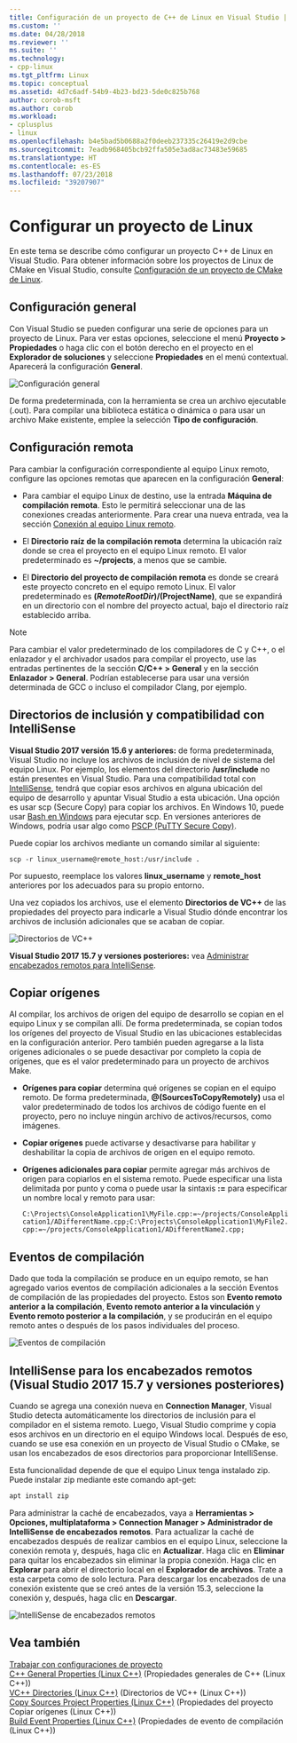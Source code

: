 ```yaml
---
title: Configuración de un proyecto de C++ de Linux en Visual Studio | Microsoft Docs
ms.custom: ''
ms.date: 04/28/2018
ms.reviewer: ''
ms.suite: ''
ms.technology:
- cpp-linux
ms.tgt_pltfrm: Linux
ms.topic: conceptual
ms.assetid: 4d7c6adf-54b9-4b23-bd23-5de0c825b768
author: corob-msft
ms.author: corob
ms.workload:
- cplusplus
- linux
ms.openlocfilehash: b4e5bad5b0688a2f0deeb237335c26419e2d9cbe
ms.sourcegitcommit: 7eadb968405bcb92ffa505e3ad8ac73483e59685
ms.translationtype: HT
ms.contentlocale: es-ES
ms.lasthandoff: 07/23/2018
ms.locfileid: "39207907"
---
```

# <a name="configure-a-linux-project"></a>Configurar un proyecto de Linux
En este tema se describe cómo configurar un proyecto C++ de Linux en Visual Studio. Para obtener información sobre los proyectos de Linux de CMake en Visual Studio, consulte [Configuración de un proyecto de CMake de Linux](cmake-linux-project.md).

## <a name="general-settings"></a>Configuración general
Con Visual Studio se pueden configurar una serie de opciones para un proyecto de Linux.  Para ver estas opciones, seleccione el menú **Proyecto > Propiedades** o haga clic con el botón derecho en el proyecto en el **Explorador de soluciones** y seleccione **Propiedades** en el menú contextual. Aparecerá la configuración **General**.

![Configuración general](media/settings_general.png)

De forma predeterminada, con la herramienta se crea un archivo ejecutable (.out).  Para compilar una biblioteca estática o dinámica o para usar un archivo Make existente, emplee la selección **Tipo de configuración**.

## <a name="remote-settings"></a>Configuración remota
Para cambiar la configuración correspondiente al equipo Linux remoto, configure las opciones remotas que aparecen en la configuración **General**:

* Para cambiar el equipo Linux de destino, use la entrada **Máquina de compilación remota**.  Esto le permitirá seleccionar una de las conexiones creadas anteriormente.  Para crear una nueva entrada, vea la sección [Conexión al equipo Linux remoto](connect-to-your-remote-linux-computer.md).

* El **Directorio raíz de la compilación remota** determina la ubicación raíz donde se crea el proyecto en el equipo Linux remoto.  El valor predeterminado es **~/projects**, a menos que se cambie.

* El **Directorio del proyecto de compilación remota** es donde se creará este proyecto concreto en el equipo remoto Linux.  El valor predeterminado es **$(RemoteRootDir)/$(ProjectName)**, que se expandirá en un directorio con el nombre del proyecto actual, bajo el directorio raíz establecido arriba.

> [!NOTE]
> Para cambiar el valor predeterminado de los compiladores de C y C++, o el enlazador y el archivador usados para compilar el proyecto, use las entradas pertinentes de la sección **C/C++ > General** y en la sección **Enlazador > General**.  Podrían establecerse para usar una versión determinada de GCC o incluso el compilador Clang, por ejemplo.

## <a name="include-directories-and-intellisense-support"></a>Directorios de inclusión y compatibilidad con IntelliSense

**Visual Studio 2017 versión 15.6 y anteriores:** de forma predeterminada, Visual Studio no incluye los archivos de inclusión de nivel de sistema del equipo Linux.  Por ejemplo, los elementos del directorio **/usr/include** no están presentes en Visual Studio.
Para una compatibilidad total con [IntelliSense](/visualstudio/ide/using-intellisense), tendrá que copiar esos archivos en alguna ubicación del equipo de desarrollo y apuntar Visual Studio a esta ubicación.  Una opción es usar scp (Secure Copy) para copiar los archivos.  En Windows 10, puede usar [Bash en Windows](https://msdn.microsoft.com/commandline/wsl/about) para ejecutar scp.  En versiones anteriores de Windows, podría usar algo como [PSCP (PuTTY Secure Copy)](http://www.chiark.greenend.org.uk/~sgtatham/putty/download.html).

Puede copiar los archivos mediante un comando similar al siguiente:

`scp -r linux_username@remote_host:/usr/include .`

Por supuesto, reemplace los valores **linux_username** y **remote_host** anteriores por los adecuados para su propio entorno.

Una vez copiados los archivos, use el elemento **Directorios de VC++** de las propiedades del proyecto para indicarle a Visual Studio dónde encontrar los archivos de inclusión adicionales que se acaban de copiar.

![Directorios de VC++](media/settings_directories.png)

**Visual Studio 2017 15.7 y versiones posteriores:** vea [Administrar encabezados remotos para IntelliSense](#remote_intellisense).

## <a name="copy-sources"></a>Copiar orígenes
Al compilar, los archivos de origen del equipo de desarrollo se copian en el equipo Linux y se compilan allí.  De forma predeterminada, se copian todos los orígenes del proyecto de Visual Studio en las ubicaciones establecidas en la configuración anterior.  Pero también pueden agregarse a la lista orígenes adicionales o se puede desactivar por completo la copia de orígenes, que es el valor predeterminado para un proyecto de archivos Make.

* **Orígenes para copiar** determina qué orígenes se copian en el equipo remoto.  De forma predeterminada, **@(SourcesToCopyRemotely)** usa el valor predeterminado de todos los archivos de código fuente en el proyecto, pero no incluye ningún archivo de activos/recursos, como imágenes.

* **Copiar orígenes** puede activarse y desactivarse para habilitar y deshabilitar la copia de archivos de origen en el equipo remoto.

* **Orígenes adicionales para copiar** permite agregar más archivos de origen para copiarlos en el sistema remoto.  Puede especificar una lista delimitada por punto y coma o puede usar la sintaxis **:=** para especificar un nombre local y remoto para usar:

  `C:\Projects\ConsoleApplication1\MyFile.cpp:=~/projects/ConsoleApplication1/ADifferentName.cpp;C:\Projects\ConsoleApplication1\MyFile2.cpp:=~/projects/ConsoleApplication1/ADifferentName2.cpp;`

## <a name="build-events"></a>Eventos de compilación
Dado que toda la compilación se produce en un equipo remoto, se han agregado varios eventos de compilación adicionales a la sección Eventos de compilación de las propiedades del proyecto.  Estos son **Evento remoto anterior a la compilación**, **Evento remoto anterior a la vinculación** y **Evento remoto posterior a la compilación**, y se producirán en el equipo remoto antes o después de los pasos individuales del proceso.

![Eventos de compilación](media/settings_buildevents.png)

## <a name="remote_intellisense"></a> IntelliSense para los encabezados remotos (Visual Studio 2017 15.7 y versiones posteriores)

Cuando se agrega una conexión nueva en **Connection Manager**, Visual Studio detecta automáticamente los directorios de inclusión para el compilador en el sistema remoto. Luego, Visual Studio comprime y copia esos archivos en un directorio en el equipo Windows local. Después de eso, cuando se use esa conexión en un proyecto de Visual Studio o CMake, se usan los encabezados de esos directorios para proporcionar IntelliSense.

Esta funcionalidad depende de que el equipo Linux tenga instalado zip. Puede instalar zip mediante este comando apt-get:

```cmd
apt install zip
```

Para administrar la caché de encabezados, vaya a **Herramientas > Opciones, multiplataforma > Connection Manager > Administrador de IntelliSense de encabezados remotos**. Para actualizar la caché de encabezados después de realizar cambios en el equipo Linux, seleccione la conexión remota y, después, haga clic en **Actualizar**. Haga clic en **Eliminar** para quitar los encabezados sin eliminar la propia conexión. Haga clic en **Explorar** para abrir el directorio local en el **Explorador de archivos**. Trate a esta carpeta como de solo lectura. Para descargar los encabezados de una conexión existente que se creó antes de la versión 15.3, seleccione la conexión y, después, haga clic en **Descargar**.

![IntelliSense de encabezados remotos](media/remote-header-intellisense.png)

## <a name="see-also"></a>Vea también
[Trabajar con configuraciones de proyecto](../ide/working-with-project-properties.md)  
[C++ General Properties (Linux C++)](../linux/prop-pages/general-linux.md) (Propiedades generales de C++ (Linux C++))  
[VC++ Directories (Linux C++)](../linux/prop-pages/directories-linux.md) (Directorios de VC++ (Linux C++))  
[Copy Sources Project Properties (Linux C++)](../linux/prop-pages/copy-sources-project.md) (Propiedades del proyecto Copiar orígenes (Linux C++))  
[Build Event Properties (Linux C++)](../linux/prop-pages/build-events-linux.md) (Propiedades de evento de compilación (Linux C++))